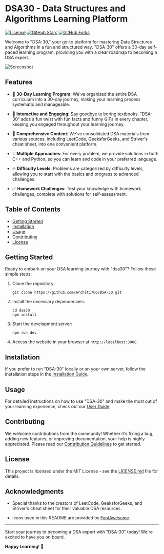 # DSA30 - Data Structures and Algorithms Learning Platform

[![License](https://img.shields.io/badge/license-MIT-blue.svg)](https://opensource.org/licenses/MIT)
[![GitHub Stars](https://img.shields.io/github/stars/Archit1706/DSA-30)](https://github.com/Archit1706/DSA-30/stargazers)
[![GitHub Forks](https://img.shields.io/github/forks/Archit1706/DSA-30)](https://github.com/Archit1706/DSA-30/network/members)

Welcome to "DSA-30," your go-to platform for mastering Data Structures and Algorithms in a fun and structured way. "DSA-30" offers a 30-day self-paced learning program, providing you with a clear roadmap to becoming a DSA expert.

![Screenshot](https://github.com/Archit1706/DSA-30/assets/75872913/822eed53-d97d-422b-a1d5-88e19bca2cdc)

## Features

-   📆 **30-Day Learning Program**: We've organized the entire DSA curriculum into a 30-day journey, making your learning process systematic and manageable.

-   🚀 **Interactive and Engaging**: Say goodbye to boring textbooks. "DSA-30" adds a fun twist with fun facts and funny GIFs in every chapter, keeping you engaged throughout your learning journey.

-   📖 **Comprehensive Content**: We've consolidated DSA materials from various sources, including LeetCode, GeeksforGeeks, and Striver's cheat sheet, into one convenient platform.

-   💡 **Multiple Approaches**: For every problem, we provide solutions in both C++ and Python, so you can learn and code in your preferred language.

-   🔥 **Difficulty Levels**: Problems are categorized by difficulty levels, allowing you to start with the basics and progress to advanced challenges.

-   ✅ **Homework Challenges**: Test your knowledge with homework challenges, complete with solutions for self-assessment.

## Table of Contents

-   [Getting Started](#getting-started)
-   [Installation](#installation)
-   [Usage](#usage)
-   [Contributing](#contributing)
-   [License](#license)

## Getting Started

Ready to embark on your DSA learning journey with "dsa30"? Follow these simple steps:

1. Clone the repository:

    ```shell
    git clone https://github.com/Archit1706/DSA-30.git
    ```

2. Install the necessary dependencies:

    ```shell
    cd dsa30
    npm install
    ```

3. Start the development server:

    ```shell
    npm run dev
    ```

4. Access the website in your browser at `http://localhost:3000`.

## Installation

If you prefer to run "DSA-30" locally or on your own server, follow the installation steps in the [Installation Guide](docs/installation.md).

## Usage

For detailed instructions on how to use "DSA-30" and make the most out of your learning experience, check out our [User Guide](docs/user-guide.md).

## Contributing

We welcome contributions from the community! Whether it's fixing a bug, adding new features, or improving documentation, your help is highly appreciated. Please read our [Contribution Guidelines](CONTRIBUTING.md) to get started.

## License

This project is licensed under the MIT License - see the [LICENSE.md](LICENSE.md) file for details.

## Acknowledgments

-   Special thanks to the creators of LeetCode, GeeksforGeeks, and Striver's cheat sheet for their valuable DSA resources.

-   Icons used in this README are provided by [FontAwesome](https://fontawesome.com/).

---

Start your journey to becoming a DSA expert with "DSA-30" today! We're excited to have you on board.

**Happy Learning!** 🚀
